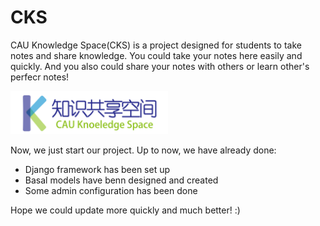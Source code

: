# CKS

CAU Knowledge Space(CKS) is a project designed for students to take notes and share knowledge. You could take your notes here easily and quickly. And you also could share your notes with others or learn other's perfecr notes!

<img src='/art_design/Logo-4.png' width=50%>

Now, we just start our project. Up to now, we have already done:

- Django framework has been set up
- Basal models have benn designed and created
- Some admin configuration has been done

Hope we could update more quickly and much better! :)
